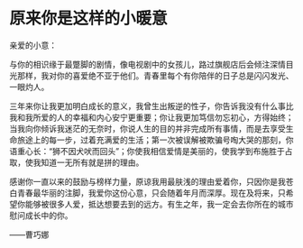 # 原来你是这样的小暖意

亲爱的小意： 

与你的相识缘于最蹩脚的剧情，像电视剧中的女孩儿，路过旗舰店后会倾注深情目光那样，我对你的喜爱绝不亚于他们。青春里每个有你陪伴的日子总是闪闪发光、一眼灼人。 

三年来你让我更加明白成长的意义，我曾生出叛逆的性子，你告诉我没有什么事比我和我所爱的人的幸福和内心安宁更重要；你让我更加笃信勿忘初心，方得始终；当我向你倾诉我迷茫的无奈时，你说人生的目的并非完成所有事情，而是去享受生命旅途上的每一步，过着充满爱的生活；第一次被误解被欺骗号啕大哭的那刻，你语重心长：“狮不因犬吠而回头”；你使我相信爱情是美丽的，使我学到布施胜于占取，使我知道一无所有就是拼的理由。 

感谢你一直以来的鼓励与榜样力量，原谅我用最肤浅的理由爱着你，只因你是我苍白青春最华丽的注脚，我爱你这份心意，只会随着年月而深厚。现在及将来，只希望你能够被很多人爱，抵达想要去到的远方。有生之年，我一定会去你所在的城市慰问成长中的你。 

——曹巧娜